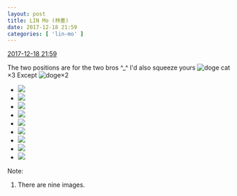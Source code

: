 ```yaml
---
layout: post
title: LIN Mo (林墨)
date: 2017-12-18 21:59
categories: [ 'lin-mo' ]
---
```


<div class="weibo-info">
  <a href="https://weibo.com/6108312042/FAgneb2d7">2017-12-18 21:59</a>
</div>

The two positions are for the two bros ^_^ I'd also squeeze yours ![doge cat](https://img.t.sinajs.cn/t4/appstyle/expression/ext/normal/4a/mm_org.gif)×3 Except ![doge](https://img.t.sinajs.cn/t4/appstyle/expression/ext/normal/b6/doge_org.gif)×2

<!-- more -->

<ul class="weibo-pic-list-3">
  <li class="weibo-pic">
    <a href="https://wx4.sinaimg.cn/mw690/006FnQZYgy1fml9ly72ivj31ho1zkhdw.jpg"><img src="http://wx4.sinaimg.cn/thumb150/006FnQZYgy1fml9ly72ivj31ho1zkhdw.jpg" /></a>
  </li>
  <li class="weibo-pic">
    <a href="https://wx1.sinaimg.cn/mw690/006FnQZYgy1fml9lq4e6jj31ho1zkb2c.jpg"><img src="http://wx1.sinaimg.cn/thumb150/006FnQZYgy1fml9lq4e6jj31ho1zkb2c.jpg" /></a>
  </li>
  <li class="weibo-pic">
    <a href="https://wx1.sinaimg.cn/mw690/006FnQZYgy1fml9m8hlymj31ho1zkb2c.jpg"><img src="http://wx1.sinaimg.cn/thumb150/006FnQZYgy1fml9m8hlymj31ho1zkb2c.jpg" /></a>
  </li>
  <li class="weibo-pic">
    <a href="https://wx4.sinaimg.cn/mw690/006FnQZYgy1fml9mi8yr9j31ho1zkhdw.jpg"><img src="http://wx4.sinaimg.cn/thumb150/006FnQZYgy1fml9mi8yr9j31ho1zkhdw.jpg" /></a>
  </li>
  <li class="weibo-pic">
    <a href="https://wx1.sinaimg.cn/mw690/006FnQZYgy1fml9msnffuj31ho1zkb2d.jpg"><img src="http://wx1.sinaimg.cn/thumb150/006FnQZYgy1fml9msnffuj31ho1zkb2d.jpg" /></a>
  </li>
  <li class="weibo-pic">
    <a href="https://wx1.sinaimg.cn/mw690/006FnQZYgy1fml9n2otmjj31zk1ho1l1.jpg"><img src="http://wx1.sinaimg.cn/thumb150/006FnQZYgy1fml9n2otmjj31zk1ho1l1.jpg" /></a>
  </li>
  <li class="weibo-pic">
    <a href="https://wx2.sinaimg.cn/mw690/006FnQZYgy1fml9n9tqd4j31zk1hoqv7.jpg"><img src="http://wx2.sinaimg.cn/thumb150/006FnQZYgy1fml9n9tqd4j31zk1hoqv7.jpg" /></a>
  </li>
  <li class="weibo-pic">
    <a href="https://wx3.sinaimg.cn/mw690/006FnQZYgy1fml9nao04pj30k00ladfr.jpg"><img src="http://wx3.sinaimg.cn/thumb150/006FnQZYgy1fml9nao04pj30k00ladfr.jpg" /></a>
  </li>
  <li class="weibo-pic">
    <a href="https://wx4.sinaimg.cn/mw690/006FnQZYgy1fml9nb85myj30ku0kwmx5.jpg"><img src="http://wx4.sinaimg.cn/thumb150/006FnQZYgy1fml9nb85myj30ku0kwmx5.jpg" /></a>
  </li>
</ul>

Note:
1. There are nine images.

